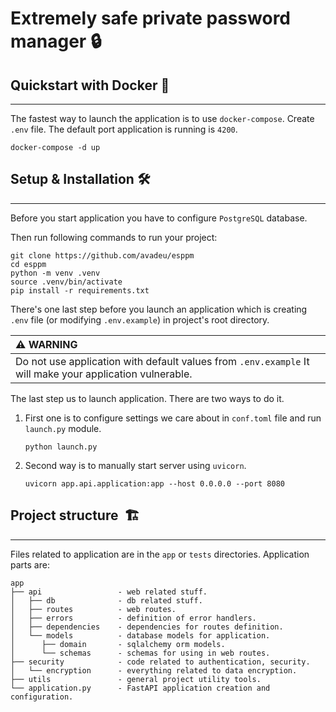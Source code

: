 # Extremely safe private password manager 🔒

## Quickstart with Docker 🐳

-----------

The fastest way to launch the application is to use ``docker-compose``. Create ``.env`` file. The default port application is running is ``4200``.

```shell
docker-compose -d up
```

## Setup & Installation 🛠️

-----------

Before you start application you have to configure ``PostgreSQL`` database.

Then run following commands to run your project:

```shell
git clone https://github.com/avadeu/esppm
cd esppm
python -m venv .venv
source .venv/bin/activate
pip install -r requirements.txt
```

There's one last step before you launch an application which is creating ``.env`` file (or modifying ``.env.example``) in project's root directory.

| :warning: **WARNING**                                                                                         |
|:--------------------------------------------------------------------------------------------------------------|
| Do not use application with default values from ``.env.example`` It will make your application vulnerable.    |

The last step us to launch application. There are two ways to do it.

1. First one is to configure settings we care about in ``conf.toml`` file and run ``launch.py`` module.

    ```shell
    python launch.py
    ```

2. Second way is to manually start server using `uvicorn`.

    ```shell
    uvicorn app.api.application:app --host 0.0.0.0 --port 8080
    ```

## Project structure&nbsp; 🏗️

------------

Files related to application are in the ``app`` or ``tests`` directories.
Application parts are:

    app
    ├── api                 - web related stuff.
    │   ├── db              - db related stuff.
    │   ├── routes          - web routes.
    │   ├── errors          - definition of error handlers.
    │   ├── dependencies    - dependencies for routes definition.
    │   └── models          - database models for application.
    │      ├── domain       - sqlalchemy orm models.
    │      └── schemas      - schemas for using in web routes.
    ├── security            - code related to authentication, security.
    │   └── encryption      - everything related to data encryption.
    ├── utils               - general project utility tools.
    └── application.py      - FastAPI application creation and configuration.
